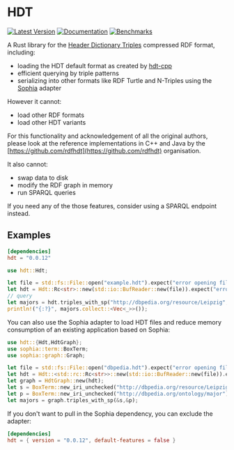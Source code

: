 # HDT

[![Latest Version](https://img.shields.io/crates/v/hdt.svg)](https://crates.io/crates/hdt)
[![Documentation](https://docs.rs/hdt/badge.svg)](https://docs.rs/hdt/)
[![Benchmarks](https://img.shields.io/badge/Benchmarks--x.svg?style=social)](https://github.com/KonradHoeffner/sophia_benchmark/blob/master/benchmark_results.ipynb)

A Rust library for the [Header Dictionary Triples](https://www.rdfhdt.org/) compressed RDF format, including:

* loading the HDT default format as created by [hdt-cpp](https://github.com/rdfhdt/hdt-cpp)
* efficient querying by triple patterns
* serializing into other formats like RDF Turtle and N-Triples using the [Sophia](https://crates.io/crates/sophia) adapter

However it cannot:

* load other RDF formats
* load other HDT variants 

For this functionality and acknowledgement of all the original authors, please look at the reference implementations in C++ and Java by the [https://github.com/rdfhdt](https://github.com/rdfhdt) organisation.

It also cannot:

* swap data to disk
* modify the RDF graph in memory
* run SPARQL queries

If you need any of the those features, consider using a SPARQL endpoint instead.

## Examples

```toml
[dependencies]
hdt = "0.0.12"
```

```rust
use hdt::Hdt;

let file = std::fs::File::open("example.hdt").expect("error opening file");
let hdt = Hdt::Rc<str>::new(std::io::BufReader::new(file)).expect("error loading HDT");
// query
let majors = hdt.triples_with_sp("http://dbpedia.org/resource/Leipzig", "http://dbpedia.org/ontology/major");
println!("{:?}", majors.collect::<Vec<_>>());
```

You can also use the Sophia adapter to load HDT files and reduce memory consumption of an existing application based on Sophia:

```rust
use hdt::{Hdt,HdtGraph};
use sophia::term::BoxTerm;
use sophia::graph::Graph;

let file = std::fs::File::open("dbpedia.hdt").expect("error opening file");
let hdt = Hdt::<std::rc::Rc<str>>::new(std::io::BufReader::new(file)).expect("error loading HDT");
let graph = HdtGraph::new(hdt);
let s = BoxTerm::new_iri_unchecked("http://dbpedia.org/resource/Leipzig");
let p = BoxTerm::new_iri_unchecked("http://dbpedia.org/ontology/major");
let majors = graph.triples_with_sp(&s,&p);
```

If you don't want to pull in the Sophia dependency, you can exclude the adapter:

```toml
[dependencies]
hdt = { version = "0.0.12", default-features = false }
```
